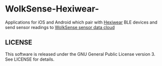 # WolkSense-Hexiwear-
Applications for iOS and Android which pair with [Hexiwear](http://www.hexiwear.com) BLE devices and send sensor readings to [WolkSense sensor data cloud](https://wolksense.com) 

LICENSE
-------

This software is released under the GNU General Public License version 3. See LICENSE for details.
